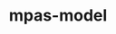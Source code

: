 ---
title: "mpas-model"
layout: cache
categories: [package, develop]
meta: {"versions": ["7.3"], "compilers": ["gcc@=12.3.0", "gcc@=7.3.1", "intel@=2021.10.0"], "oss": ["amzn2"], "platforms": ["linux"], "targets": ["aarch64", "neoverse_n1", "neoverse_v1", "x86_64_v3", "x86_64_v4"], "stacks": ["aws-isc", "aws-isc-aarch64", "aws-pcluster-neoverse_v1", "aws-pcluster-x86_64_v4", "root"], "num_specs": 84, "num_specs_by_stack": {"root": 84, "aws-isc-aarch64": 21, "aws-pcluster-neoverse_v1": 20, "aws-isc": 10, "aws-pcluster-x86_64_v4": 6}}
spec_details: [{"hash": "3hthwl7vcomdpva2fmcycpanggyfmy4f", "compiler": "gcc@=7.3.1", "versions": ["7.3"], "os": "amzn2", "platform": "linux", "target": "aarch64", "variants": ["build_system=makefile", "make_target=none", "precision=double"], "stacks": ["root"], "size": "-", "tarball": "https://binaries.spack.io/develop/build_cache/linux-amzn2-aarch64/gcc-7.3.1/mpas-model-7.3/linux-amzn2-aarch64-gcc-7.3.1-mpas-model-7.3-3hthwl7vcomdpva2fmcycpanggyfmy4f.spack"}, {"hash": "6jtpgpugtbt3mnjwsntw33jbimojedkf", "compiler": "gcc@=7.3.1", "versions": ["7.3"], "os": "amzn2", "platform": "linux", "target": "aarch64", "variants": ["build_system=makefile", "make_target=none", "precision=double"], "stacks": ["root"], "size": "-", "tarball": "https://binaries.spack.io/develop/build_cache/linux-amzn2-aarch64/gcc-7.3.1/mpas-model-7.3/linux-amzn2-aarch64-gcc-7.3.1-mpas-model-7.3-6jtpgpugtbt3mnjwsntw33jbimojedkf.spack"}, {"hash": "3nh4p4g2udbdvv5artyznygdh63eapu6", "compiler": "gcc@=7.3.1", "versions": ["7.3"], "os": "amzn2", "platform": "linux", "target": "aarch64", "variants": ["build_system=makefile", "make_target=none", "precision=double"], "stacks": ["root"], "size": "-", "tarball": "https://binaries.spack.io/develop/build_cache/linux-amzn2-aarch64/gcc-7.3.1/mpas-model-7.3/linux-amzn2-aarch64-gcc-7.3.1-mpas-model-7.3-3nh4p4g2udbdvv5artyznygdh63eapu6.spack"}, {"hash": "3354qtyifxdemof5hh4bghqbaom7bbzf", "compiler": "gcc@=7.3.1", "versions": ["7.3"], "os": "amzn2", "platform": "linux", "target": "aarch64", "variants": ["build_system=makefile", "make_target=none", "precision=double"], "stacks": ["aws-isc-aarch64", "root"], "size": "-", "tarball": "https://binaries.spack.io/develop/build_cache/linux-amzn2-aarch64/gcc-7.3.1/mpas-model-7.3/linux-amzn2-aarch64-gcc-7.3.1-mpas-model-7.3-3354qtyifxdemof5hh4bghqbaom7bbzf.spack"}, {"hash": "oggggyqkhbg2bwnsmibsd7fejlmbswmp", "compiler": "gcc@=7.3.1", "versions": ["7.3"], "os": "amzn2", "platform": "linux", "target": "aarch64", "variants": ["build_system=makefile", "make_target=none", "precision=double"], "stacks": ["aws-isc-aarch64", "root"], "size": "-", "tarball": "https://binaries.spack.io/develop/build_cache/linux-amzn2-aarch64/gcc-7.3.1/mpas-model-7.3/linux-amzn2-aarch64-gcc-7.3.1-mpas-model-7.3-oggggyqkhbg2bwnsmibsd7fejlmbswmp.spack"}, {"hash": "bnfbanvrifm5yfwa4ftvoiwyyvjxvvfb", "compiler": "gcc@=7.3.1", "versions": ["7.3"], "os": "amzn2", "platform": "linux", "target": "aarch64", "variants": ["build_system=makefile", "make_target=none", "precision=double"], "stacks": ["aws-isc-aarch64", "root"], "size": "-", "tarball": "https://binaries.spack.io/develop/build_cache/linux-amzn2-aarch64/gcc-7.3.1/mpas-model-7.3/linux-amzn2-aarch64-gcc-7.3.1-mpas-model-7.3-bnfbanvrifm5yfwa4ftvoiwyyvjxvvfb.spack"}, {"hash": "ew5tj43xyypf6g3yzhozlsjbinud726m", "compiler": "gcc@=7.3.1", "versions": ["7.3"], "os": "amzn2", "platform": "linux", "target": "aarch64", "variants": ["build_system=makefile", "make_target=none", "precision=double"], "stacks": ["aws-isc-aarch64", "root"], "size": "-", "tarball": "https://binaries.spack.io/develop/build_cache/linux-amzn2-aarch64/gcc-7.3.1/mpas-model-7.3/linux-amzn2-aarch64-gcc-7.3.1-mpas-model-7.3-ew5tj43xyypf6g3yzhozlsjbinud726m.spack"}, {"hash": "gtrrkbk73wd2geiawfklq4boqlh3lnns", "compiler": "gcc@=7.3.1", "versions": ["7.3"], "os": "amzn2", "platform": "linux", "target": "aarch64", "variants": ["build_system=makefile", "make_target=none", "precision=double"], "stacks": ["aws-isc-aarch64", "root"], "size": "-", "tarball": "https://binaries.spack.io/develop/build_cache/linux-amzn2-aarch64/gcc-7.3.1/mpas-model-7.3/linux-amzn2-aarch64-gcc-7.3.1-mpas-model-7.3-gtrrkbk73wd2geiawfklq4boqlh3lnns.spack"}, {"hash": "ckgmdvx53yvyj6djvyfrnwbpkoavtjlk", "compiler": "gcc@=7.3.1", "versions": ["7.3"], "os": "amzn2", "platform": "linux", "target": "aarch64", "variants": ["build_system=makefile", "make_target=none", "precision=double"], "stacks": ["aws-isc-aarch64", "root"], "size": "-", "tarball": "https://binaries.spack.io/develop/build_cache/linux-amzn2-aarch64/gcc-7.3.1/mpas-model-7.3/linux-amzn2-aarch64-gcc-7.3.1-mpas-model-7.3-ckgmdvx53yvyj6djvyfrnwbpkoavtjlk.spack"}, {"hash": "j5uwxo2utv4mt4lvagqt2hpnuqggrjlg", "compiler": "gcc@=7.3.1", "versions": ["7.3"], "os": "amzn2", "platform": "linux", "target": "aarch64", "variants": ["build_system=makefile", "make_target=none", "precision=double"], "stacks": ["aws-isc-aarch64", "root"], "size": "-", "tarball": "https://binaries.spack.io/develop/build_cache/linux-amzn2-aarch64/gcc-7.3.1/mpas-model-7.3/linux-amzn2-aarch64-gcc-7.3.1-mpas-model-7.3-j5uwxo2utv4mt4lvagqt2hpnuqggrjlg.spack"}, {"hash": "gjjmm4sixdi5f2orqosehpqy2ynlp5od", "compiler": "gcc@=7.3.1", "versions": ["7.3"], "os": "amzn2", "platform": "linux", "target": "aarch64", "variants": ["build_system=makefile", "make_target=none", "precision=double"], "stacks": ["root"], "size": "-", "tarball": "https://binaries.spack.io/develop/build_cache/linux-amzn2-aarch64/gcc-7.3.1/mpas-model-7.3/linux-amzn2-aarch64-gcc-7.3.1-mpas-model-7.3-gjjmm4sixdi5f2orqosehpqy2ynlp5od.spack"}, {"hash": "pxj3uyakcufu7oxwdzjj3sdp4ugutvmn", "compiler": "gcc@=7.3.1", "versions": ["7.3"], "os": "amzn2", "platform": "linux", "target": "aarch64", "variants": ["build_system=makefile", "make_target=none", "precision=double"], "stacks": ["aws-isc-aarch64", "root"], "size": "-", "tarball": "https://binaries.spack.io/develop/build_cache/linux-amzn2-aarch64/gcc-7.3.1/mpas-model-7.3/linux-amzn2-aarch64-gcc-7.3.1-mpas-model-7.3-pxj3uyakcufu7oxwdzjj3sdp4ugutvmn.spack"}, {"hash": "qs4cjglmzxp2ghhjtqqesnouxpljtsrx", "compiler": "gcc@=7.3.1", "versions": ["7.3"], "os": "amzn2", "platform": "linux", "target": "aarch64", "variants": ["build_system=makefile", "make_target=none", "precision=double"], "stacks": ["aws-isc-aarch64", "root"], "size": "-", "tarball": "https://binaries.spack.io/develop/build_cache/linux-amzn2-aarch64/gcc-7.3.1/mpas-model-7.3/linux-amzn2-aarch64-gcc-7.3.1-mpas-model-7.3-qs4cjglmzxp2ghhjtqqesnouxpljtsrx.spack"}, {"hash": "yamizeanrnsrt4gdlgyzcpeb2laigqxs", "compiler": "gcc@=7.3.1", "versions": ["7.3"], "os": "amzn2", "platform": "linux", "target": "aarch64", "variants": ["build_system=makefile", "make_target=none", "precision=double"], "stacks": ["aws-isc-aarch64", "root"], "size": "-", "tarball": "https://binaries.spack.io/develop/build_cache/linux-amzn2-aarch64/gcc-7.3.1/mpas-model-7.3/linux-amzn2-aarch64-gcc-7.3.1-mpas-model-7.3-yamizeanrnsrt4gdlgyzcpeb2laigqxs.spack"}, {"hash": "xad3sk2djbsgglk2xtmvlyqyakhbiobu", "compiler": "gcc@=12.3.0", "versions": ["7.3"], "os": "amzn2", "platform": "linux", "target": "neoverse_n1", "variants": ["build_system=makefile", "make_target=none", "precision=single"], "stacks": ["root"], "size": "-", "tarball": "https://binaries.spack.io/develop/build_cache/linux-amzn2-neoverse_n1/gcc-12.3.0/mpas-model-7.3/linux-amzn2-neoverse_n1-gcc-12.3.0-mpas-model-7.3-xad3sk2djbsgglk2xtmvlyqyakhbiobu.spack"}, {"hash": "3bpmpskdzaxzi4kfr2tjhvqohqoyrtpr", "compiler": "gcc@=12.3.0", "versions": ["7.3"], "os": "amzn2", "platform": "linux", "target": "neoverse_n1", "variants": ["build_system=makefile", "make_target=none", "precision=single"], "stacks": ["root", "aws-pcluster-neoverse_v1"], "size": "-", "tarball": "https://binaries.spack.io/develop/build_cache/linux-amzn2-neoverse_n1/gcc-12.3.0/mpas-model-7.3/linux-amzn2-neoverse_n1-gcc-12.3.0-mpas-model-7.3-3bpmpskdzaxzi4kfr2tjhvqohqoyrtpr.spack"}, {"hash": "62zi5u5zybdxthbkgkvqx3hfnru2vx5s", "compiler": "gcc@=12.3.0", "versions": ["7.3"], "os": "amzn2", "platform": "linux", "target": "neoverse_n1", "variants": ["build_system=makefile", "make_target=none", "precision=single"], "stacks": ["root", "aws-pcluster-neoverse_v1"], "size": "-", "tarball": "https://binaries.spack.io/develop/build_cache/linux-amzn2-neoverse_n1/gcc-12.3.0/mpas-model-7.3/linux-amzn2-neoverse_n1-gcc-12.3.0-mpas-model-7.3-62zi5u5zybdxthbkgkvqx3hfnru2vx5s.spack"}, {"hash": "4oesr4joc4gq2y4op5bq5nxgdaqpa4nu", "compiler": "gcc@=12.3.0", "versions": ["7.3"], "os": "amzn2", "platform": "linux", "target": "neoverse_n1", "variants": ["build_system=makefile", "make_target=none", "precision=single"], "stacks": ["root"], "size": "-", "tarball": "https://binaries.spack.io/develop/build_cache/linux-amzn2-neoverse_n1/gcc-12.3.0/mpas-model-7.3/linux-amzn2-neoverse_n1-gcc-12.3.0-mpas-model-7.3-4oesr4joc4gq2y4op5bq5nxgdaqpa4nu.spack"}, {"hash": "b6eviuzcpowkaq4uiezajw52r3rhdxvx", "compiler": "gcc@=12.3.0", "versions": ["7.3"], "os": "amzn2", "platform": "linux", "target": "neoverse_n1", "variants": ["build_system=makefile", "make_target=none", "precision=single"], "stacks": ["root", "aws-pcluster-neoverse_v1"], "size": "-", "tarball": "https://binaries.spack.io/develop/build_cache/linux-amzn2-neoverse_n1/gcc-12.3.0/mpas-model-7.3/linux-amzn2-neoverse_n1-gcc-12.3.0-mpas-model-7.3-b6eviuzcpowkaq4uiezajw52r3rhdxvx.spack"}, {"hash": "m4rocyzw6wayettgj3axmvrchoaqp2wn", "compiler": "gcc@=12.3.0", "versions": ["7.3"], "os": "amzn2", "platform": "linux", "target": "neoverse_n1", "variants": ["build_system=makefile", "make_target=none", "precision=single"], "stacks": ["root", "aws-pcluster-neoverse_v1"], "size": "-", "tarball": "https://binaries.spack.io/develop/build_cache/linux-amzn2-neoverse_n1/gcc-12.3.0/mpas-model-7.3/linux-amzn2-neoverse_n1-gcc-12.3.0-mpas-model-7.3-m4rocyzw6wayettgj3axmvrchoaqp2wn.spack"}, {"hash": "53uryc7w7ut2fypbz55m4mdlr2emy3nl", "compiler": "gcc@=12.3.0", "versions": ["7.3"], "os": "amzn2", "platform": "linux", "target": "neoverse_n1", "variants": ["build_system=makefile", "make_target=none", "precision=single"], "stacks": ["root", "aws-pcluster-neoverse_v1"], "size": "-", "tarball": "https://binaries.spack.io/develop/build_cache/linux-amzn2-neoverse_n1/gcc-12.3.0/mpas-model-7.3/linux-amzn2-neoverse_n1-gcc-12.3.0-mpas-model-7.3-53uryc7w7ut2fypbz55m4mdlr2emy3nl.spack"}, {"hash": "cq4j4nhit6hvjdny3wfq2lfwhyazmmmt", "compiler": "gcc@=12.3.0", "versions": ["7.3"], "os": "amzn2", "platform": "linux", "target": "neoverse_n1", "variants": ["build_system=makefile", "make_target=none", "precision=single"], "stacks": ["root", "aws-pcluster-neoverse_v1"], "size": "-", "tarball": "https://binaries.spack.io/develop/build_cache/linux-amzn2-neoverse_n1/gcc-12.3.0/mpas-model-7.3/linux-amzn2-neoverse_n1-gcc-12.3.0-mpas-model-7.3-cq4j4nhit6hvjdny3wfq2lfwhyazmmmt.spack"}, {"hash": "a6ij6maxj5e7amcavv2bixvw2ed2emzp", "compiler": "gcc@=12.3.0", "versions": ["7.3"], "os": "amzn2", "platform": "linux", "target": "neoverse_n1", "variants": ["build_system=makefile", "make_target=none", "precision=single"], "stacks": ["root", "aws-pcluster-neoverse_v1"], "size": "-", "tarball": "https://binaries.spack.io/develop/build_cache/linux-amzn2-neoverse_n1/gcc-12.3.0/mpas-model-7.3/linux-amzn2-neoverse_n1-gcc-12.3.0-mpas-model-7.3-a6ij6maxj5e7amcavv2bixvw2ed2emzp.spack"}, {"hash": "l7c7inhqaujp7ahxr7d4ryz7efw7gw3d", "compiler": "gcc@=12.3.0", "versions": ["7.3"], "os": "amzn2", "platform": "linux", "target": "neoverse_n1", "variants": ["build_system=makefile", "make_target=none", "precision=single"], "stacks": ["root", "aws-pcluster-neoverse_v1"], "size": "-", "tarball": "https://binaries.spack.io/develop/build_cache/linux-amzn2-neoverse_n1/gcc-12.3.0/mpas-model-7.3/linux-amzn2-neoverse_n1-gcc-12.3.0-mpas-model-7.3-l7c7inhqaujp7ahxr7d4ryz7efw7gw3d.spack"}, {"hash": "paebuu4x4gxnc2bvmz22zfbaqimlg46w", "compiler": "gcc@=12.3.0", "versions": ["7.3"], "os": "amzn2", "platform": "linux", "target": "neoverse_n1", "variants": ["build_system=makefile", "make_target=none", "precision=single"], "stacks": ["root", "aws-pcluster-neoverse_v1"], "size": "-", "tarball": "https://binaries.spack.io/develop/build_cache/linux-amzn2-neoverse_n1/gcc-12.3.0/mpas-model-7.3/linux-amzn2-neoverse_n1-gcc-12.3.0-mpas-model-7.3-paebuu4x4gxnc2bvmz22zfbaqimlg46w.spack"}, {"hash": "oawfyodlnkldekeqqjm6ftgelon5zdsf", "compiler": "gcc@=12.3.0", "versions": ["7.3"], "os": "amzn2", "platform": "linux", "target": "neoverse_n1", "variants": ["build_system=makefile", "make_target=none", "precision=single"], "stacks": ["root", "aws-pcluster-neoverse_v1"], "size": "-", "tarball": "https://binaries.spack.io/develop/build_cache/linux-amzn2-neoverse_n1/gcc-12.3.0/mpas-model-7.3/linux-amzn2-neoverse_n1-gcc-12.3.0-mpas-model-7.3-oawfyodlnkldekeqqjm6ftgelon5zdsf.spack"}, {"hash": "svsx6c5ijfi7w56cfhppjdo55pzn7oig", "compiler": "gcc@=7.3.1", "versions": ["7.3"], "os": "amzn2", "platform": "linux", "target": "neoverse_n1", "variants": ["build_system=makefile", "make_target=none", "precision=double"], "stacks": ["aws-isc-aarch64", "root"], "size": "-", "tarball": "https://binaries.spack.io/develop/build_cache/linux-amzn2-neoverse_n1/gcc-7.3.1/mpas-model-7.3/linux-amzn2-neoverse_n1-gcc-7.3.1-mpas-model-7.3-svsx6c5ijfi7w56cfhppjdo55pzn7oig.spack"}, {"hash": "evcbl5ksbpkjo6ycted4kdszd7w2deli", "compiler": "gcc@=7.3.1", "versions": ["7.3"], "os": "amzn2", "platform": "linux", "target": "neoverse_n1", "variants": ["build_system=makefile", "make_target=none", "precision=double"], "stacks": ["aws-isc-aarch64", "root"], "size": "-", "tarball": "https://binaries.spack.io/develop/build_cache/linux-amzn2-neoverse_n1/gcc-7.3.1/mpas-model-7.3/linux-amzn2-neoverse_n1-gcc-7.3.1-mpas-model-7.3-evcbl5ksbpkjo6ycted4kdszd7w2deli.spack"}, {"hash": "5gfx6d4jqenf5cqzvee6qgycchmr2gxb", "compiler": "gcc@=7.3.1", "versions": ["7.3"], "os": "amzn2", "platform": "linux", "target": "neoverse_n1", "variants": ["build_system=makefile", "make_target=none", "precision=double"], "stacks": ["aws-isc-aarch64", "root"], "size": "-", "tarball": "https://binaries.spack.io/develop/build_cache/linux-amzn2-neoverse_n1/gcc-7.3.1/mpas-model-7.3/linux-amzn2-neoverse_n1-gcc-7.3.1-mpas-model-7.3-5gfx6d4jqenf5cqzvee6qgycchmr2gxb.spack"}, {"hash": "gui7bqhkzohqpsjwscpxy46vk2vokvsv", "compiler": "gcc@=7.3.1", "versions": ["7.3"], "os": "amzn2", "platform": "linux", "target": "neoverse_n1", "variants": ["build_system=makefile", "make_target=none", "precision=double"], "stacks": ["aws-isc-aarch64", "root"], "size": "-", "tarball": "https://binaries.spack.io/develop/build_cache/linux-amzn2-neoverse_n1/gcc-7.3.1/mpas-model-7.3/linux-amzn2-neoverse_n1-gcc-7.3.1-mpas-model-7.3-gui7bqhkzohqpsjwscpxy46vk2vokvsv.spack"}, {"hash": "ae65lt4vwe4tfm7ycdf5vraub6pb3ss6", "compiler": "gcc@=7.3.1", "versions": ["7.3"], "os": "amzn2", "platform": "linux", "target": "neoverse_n1", "variants": ["build_system=makefile", "make_target=none", "precision=double"], "stacks": ["aws-isc-aarch64", "root"], "size": "-", "tarball": "https://binaries.spack.io/develop/build_cache/linux-amzn2-neoverse_n1/gcc-7.3.1/mpas-model-7.3/linux-amzn2-neoverse_n1-gcc-7.3.1-mpas-model-7.3-ae65lt4vwe4tfm7ycdf5vraub6pb3ss6.spack"}, {"hash": "i3w4it3in56cnozklfrkqihlbjhqk6xo", "compiler": "gcc@=7.3.1", "versions": ["7.3"], "os": "amzn2", "platform": "linux", "target": "neoverse_n1", "variants": ["build_system=makefile", "make_target=none", "precision=double"], "stacks": ["root"], "size": "-", "tarball": "https://binaries.spack.io/develop/build_cache/linux-amzn2-neoverse_n1/gcc-7.3.1/mpas-model-7.3/linux-amzn2-neoverse_n1-gcc-7.3.1-mpas-model-7.3-i3w4it3in56cnozklfrkqihlbjhqk6xo.spack"}, {"hash": "gv2psq4xdtmt5ua3vt4abthbtux6bnlk", "compiler": "gcc@=7.3.1", "versions": ["7.3"], "os": "amzn2", "platform": "linux", "target": "neoverse_n1", "variants": ["build_system=makefile", "make_target=none", "precision=double"], "stacks": ["aws-isc-aarch64", "root"], "size": "-", "tarball": "https://binaries.spack.io/develop/build_cache/linux-amzn2-neoverse_n1/gcc-7.3.1/mpas-model-7.3/linux-amzn2-neoverse_n1-gcc-7.3.1-mpas-model-7.3-gv2psq4xdtmt5ua3vt4abthbtux6bnlk.spack"}, {"hash": "bz5n2i6a6obceat3zza6cpkwv4bkpsdg", "compiler": "gcc@=7.3.1", "versions": ["7.3"], "os": "amzn2", "platform": "linux", "target": "neoverse_n1", "variants": ["build_system=makefile", "make_target=none", "precision=double"], "stacks": ["root"], "size": "-", "tarball": "https://binaries.spack.io/develop/build_cache/linux-amzn2-neoverse_n1/gcc-7.3.1/mpas-model-7.3/linux-amzn2-neoverse_n1-gcc-7.3.1-mpas-model-7.3-bz5n2i6a6obceat3zza6cpkwv4bkpsdg.spack"}, {"hash": "debnzuouqnbmo7gnvcgytdx4sz7dz2m5", "compiler": "gcc@=7.3.1", "versions": ["7.3"], "os": "amzn2", "platform": "linux", "target": "neoverse_n1", "variants": ["build_system=makefile", "make_target=none", "precision=double"], "stacks": ["root"], "size": "-", "tarball": "https://binaries.spack.io/develop/build_cache/linux-amzn2-neoverse_n1/gcc-7.3.1/mpas-model-7.3/linux-amzn2-neoverse_n1-gcc-7.3.1-mpas-model-7.3-debnzuouqnbmo7gnvcgytdx4sz7dz2m5.spack"}, {"hash": "6ueyjdmcg6aidvrovx5amdsyhe2dtm5v", "compiler": "gcc@=7.3.1", "versions": ["7.3"], "os": "amzn2", "platform": "linux", "target": "neoverse_n1", "variants": ["build_system=makefile", "make_target=none", "precision=double"], "stacks": ["aws-isc-aarch64", "root"], "size": "-", "tarball": "https://binaries.spack.io/develop/build_cache/linux-amzn2-neoverse_n1/gcc-7.3.1/mpas-model-7.3/linux-amzn2-neoverse_n1-gcc-7.3.1-mpas-model-7.3-6ueyjdmcg6aidvrovx5amdsyhe2dtm5v.spack"}, {"hash": "cfravdz5dipgjrqqbvpd63sdxzh6mfgj", "compiler": "gcc@=7.3.1", "versions": ["7.3"], "os": "amzn2", "platform": "linux", "target": "neoverse_n1", "variants": ["build_system=makefile", "make_target=none", "precision=double"], "stacks": ["aws-isc-aarch64", "root"], "size": "-", "tarball": "https://binaries.spack.io/develop/build_cache/linux-amzn2-neoverse_n1/gcc-7.3.1/mpas-model-7.3/linux-amzn2-neoverse_n1-gcc-7.3.1-mpas-model-7.3-cfravdz5dipgjrqqbvpd63sdxzh6mfgj.spack"}, {"hash": "z64u6sro5v5sjfcga5m2xpxyrswey36x", "compiler": "gcc@=7.3.1", "versions": ["7.3"], "os": "amzn2", "platform": "linux", "target": "neoverse_n1", "variants": ["build_system=makefile", "make_target=none", "precision=double"], "stacks": ["root"], "size": "-", "tarball": "https://binaries.spack.io/develop/build_cache/linux-amzn2-neoverse_n1/gcc-7.3.1/mpas-model-7.3/linux-amzn2-neoverse_n1-gcc-7.3.1-mpas-model-7.3-z64u6sro5v5sjfcga5m2xpxyrswey36x.spack"}, {"hash": "5o7w4mv7lqx5gctgcek2dnqc2wkghnqp", "compiler": "gcc@=7.3.1", "versions": ["7.3"], "os": "amzn2", "platform": "linux", "target": "neoverse_n1", "variants": ["build_system=makefile", "make_target=none", "precision=double"], "stacks": ["aws-isc-aarch64", "root"], "size": "-", "tarball": "https://binaries.spack.io/develop/build_cache/linux-amzn2-neoverse_n1/gcc-7.3.1/mpas-model-7.3/linux-amzn2-neoverse_n1-gcc-7.3.1-mpas-model-7.3-5o7w4mv7lqx5gctgcek2dnqc2wkghnqp.spack"}, {"hash": "qmefsyfyt3zhbl7tv452wnsblxmc3xeb", "compiler": "gcc@=7.3.1", "versions": ["7.3"], "os": "amzn2", "platform": "linux", "target": "neoverse_n1", "variants": ["build_system=makefile", "make_target=none", "precision=double"], "stacks": ["aws-isc-aarch64", "root"], "size": "-", "tarball": "https://binaries.spack.io/develop/build_cache/linux-amzn2-neoverse_n1/gcc-7.3.1/mpas-model-7.3/linux-amzn2-neoverse_n1-gcc-7.3.1-mpas-model-7.3-qmefsyfyt3zhbl7tv452wnsblxmc3xeb.spack"}, {"hash": "ydawh5gjwysvyp2fddaxmhgimpb43tn3", "compiler": "gcc@=7.3.1", "versions": ["7.3"], "os": "amzn2", "platform": "linux", "target": "neoverse_n1", "variants": ["build_system=makefile", "make_target=none", "precision=double"], "stacks": ["aws-isc-aarch64", "root"], "size": "-", "tarball": "https://binaries.spack.io/develop/build_cache/linux-amzn2-neoverse_n1/gcc-7.3.1/mpas-model-7.3/linux-amzn2-neoverse_n1-gcc-7.3.1-mpas-model-7.3-ydawh5gjwysvyp2fddaxmhgimpb43tn3.spack"}, {"hash": "55hzedyai3wgrzud3dalachzkvlsvj6d", "compiler": "gcc@=12.3.0", "versions": ["7.3"], "os": "amzn2", "platform": "linux", "target": "neoverse_v1", "variants": ["build_system=makefile", "make_target=none", "precision=single"], "stacks": ["root", "aws-pcluster-neoverse_v1"], "size": "-", "tarball": "https://binaries.spack.io/develop/build_cache/linux-amzn2-neoverse_v1/gcc-12.3.0/mpas-model-7.3/linux-amzn2-neoverse_v1-gcc-12.3.0-mpas-model-7.3-55hzedyai3wgrzud3dalachzkvlsvj6d.spack"}, {"hash": "abdqgsndx2rvrd6mwp2uxmhjdijtr5vp", "compiler": "gcc@=12.3.0", "versions": ["7.3"], "os": "amzn2", "platform": "linux", "target": "neoverse_v1", "variants": ["build_system=makefile", "make_target=none", "precision=single"], "stacks": ["root", "aws-pcluster-neoverse_v1"], "size": "-", "tarball": "https://binaries.spack.io/develop/build_cache/linux-amzn2-neoverse_v1/gcc-12.3.0/mpas-model-7.3/linux-amzn2-neoverse_v1-gcc-12.3.0-mpas-model-7.3-abdqgsndx2rvrd6mwp2uxmhjdijtr5vp.spack"}, {"hash": "3imhazktj2tqnpq4szf3vu5rzivqnvgm", "compiler": "gcc@=12.3.0", "versions": ["7.3"], "os": "amzn2", "platform": "linux", "target": "neoverse_v1", "variants": ["build_system=makefile", "make_target=none", "precision=single"], "stacks": ["root"], "size": "-", "tarball": "https://binaries.spack.io/develop/build_cache/linux-amzn2-neoverse_v1/gcc-12.3.0/mpas-model-7.3/linux-amzn2-neoverse_v1-gcc-12.3.0-mpas-model-7.3-3imhazktj2tqnpq4szf3vu5rzivqnvgm.spack"}, {"hash": "dd43vwcskhdhocd5knjffdgik4tvx46n", "compiler": "gcc@=12.3.0", "versions": ["7.3"], "os": "amzn2", "platform": "linux", "target": "neoverse_v1", "variants": ["build_system=makefile", "make_target=none", "precision=single"], "stacks": ["root", "aws-pcluster-neoverse_v1"], "size": "-", "tarball": "https://binaries.spack.io/develop/build_cache/linux-amzn2-neoverse_v1/gcc-12.3.0/mpas-model-7.3/linux-amzn2-neoverse_v1-gcc-12.3.0-mpas-model-7.3-dd43vwcskhdhocd5knjffdgik4tvx46n.spack"}, {"hash": "kodnzz2pisvcbuoijvgbdz3gtuf3aelf", "compiler": "gcc@=12.3.0", "versions": ["7.3"], "os": "amzn2", "platform": "linux", "target": "neoverse_v1", "variants": ["build_system=makefile", "make_target=none", "precision=single"], "stacks": ["root", "aws-pcluster-neoverse_v1"], "size": "-", "tarball": "https://binaries.spack.io/develop/build_cache/linux-amzn2-neoverse_v1/gcc-12.3.0/mpas-model-7.3/linux-amzn2-neoverse_v1-gcc-12.3.0-mpas-model-7.3-kodnzz2pisvcbuoijvgbdz3gtuf3aelf.spack"}, {"hash": "4e35y72znlzqkbakh66zjplybq7efbm7", "compiler": "gcc@=12.3.0", "versions": ["7.3"], "os": "amzn2", "platform": "linux", "target": "neoverse_v1", "variants": ["build_system=makefile", "make_target=none", "precision=single"], "stacks": ["root", "aws-pcluster-neoverse_v1"], "size": "-", "tarball": "https://binaries.spack.io/develop/build_cache/linux-amzn2-neoverse_v1/gcc-12.3.0/mpas-model-7.3/linux-amzn2-neoverse_v1-gcc-12.3.0-mpas-model-7.3-4e35y72znlzqkbakh66zjplybq7efbm7.spack"}, {"hash": "qz7b42fltdqlnmpxhuamxepku5bwp7bg", "compiler": "gcc@=12.3.0", "versions": ["7.3"], "os": "amzn2", "platform": "linux", "target": "neoverse_v1", "variants": ["build_system=makefile", "make_target=none", "precision=single"], "stacks": ["root", "aws-pcluster-neoverse_v1"], "size": "-", "tarball": "https://binaries.spack.io/develop/build_cache/linux-amzn2-neoverse_v1/gcc-12.3.0/mpas-model-7.3/linux-amzn2-neoverse_v1-gcc-12.3.0-mpas-model-7.3-qz7b42fltdqlnmpxhuamxepku5bwp7bg.spack"}, {"hash": "sdgxst5w43oa6ltwuq3rml54to6kvtzm", "compiler": "gcc@=12.3.0", "versions": ["7.3"], "os": "amzn2", "platform": "linux", "target": "neoverse_v1", "variants": ["build_system=makefile", "make_target=none", "precision=single"], "stacks": ["root", "aws-pcluster-neoverse_v1"], "size": "-", "tarball": "https://binaries.spack.io/develop/build_cache/linux-amzn2-neoverse_v1/gcc-12.3.0/mpas-model-7.3/linux-amzn2-neoverse_v1-gcc-12.3.0-mpas-model-7.3-sdgxst5w43oa6ltwuq3rml54to6kvtzm.spack"}, {"hash": "qxm66yf3i7ibiputypfuyuntqgfborrz", "compiler": "gcc@=12.3.0", "versions": ["7.3"], "os": "amzn2", "platform": "linux", "target": "neoverse_v1", "variants": ["build_system=makefile", "make_target=none", "precision=single"], "stacks": ["root"], "size": "-", "tarball": "https://binaries.spack.io/develop/build_cache/linux-amzn2-neoverse_v1/gcc-12.3.0/mpas-model-7.3/linux-amzn2-neoverse_v1-gcc-12.3.0-mpas-model-7.3-qxm66yf3i7ibiputypfuyuntqgfborrz.spack"}, {"hash": "zdxz4x62ptzgtmjjts43mytpa2ebvqos", "compiler": "gcc@=12.3.0", "versions": ["7.3"], "os": "amzn2", "platform": "linux", "target": "neoverse_v1", "variants": ["build_system=makefile", "make_target=none", "precision=single"], "stacks": ["root", "aws-pcluster-neoverse_v1"], "size": "-", "tarball": "https://binaries.spack.io/develop/build_cache/linux-amzn2-neoverse_v1/gcc-12.3.0/mpas-model-7.3/linux-amzn2-neoverse_v1-gcc-12.3.0-mpas-model-7.3-zdxz4x62ptzgtmjjts43mytpa2ebvqos.spack"}, {"hash": "xj3pnrlvvojni6vjfawi2dq4xlzesest", "compiler": "gcc@=12.3.0", "versions": ["7.3"], "os": "amzn2", "platform": "linux", "target": "neoverse_v1", "variants": ["build_system=makefile", "make_target=none", "precision=single"], "stacks": ["root", "aws-pcluster-neoverse_v1"], "size": "-", "tarball": "https://binaries.spack.io/develop/build_cache/linux-amzn2-neoverse_v1/gcc-12.3.0/mpas-model-7.3/linux-amzn2-neoverse_v1-gcc-12.3.0-mpas-model-7.3-xj3pnrlvvojni6vjfawi2dq4xlzesest.spack"}, {"hash": "hl4kiegds7tqnq5qz46hvuo4irsednk2", "compiler": "gcc@=12.3.0", "versions": ["7.3"], "os": "amzn2", "platform": "linux", "target": "neoverse_v1", "variants": ["build_system=makefile", "make_target=none", "precision=single"], "stacks": ["root", "aws-pcluster-neoverse_v1"], "size": "-", "tarball": "https://binaries.spack.io/develop/build_cache/linux-amzn2-neoverse_v1/gcc-12.3.0/mpas-model-7.3/linux-amzn2-neoverse_v1-gcc-12.3.0-mpas-model-7.3-hl4kiegds7tqnq5qz46hvuo4irsednk2.spack"}, {"hash": "tzihgqru2xxk6w4z7gl2ugwd2ahef7ya", "compiler": "gcc@=12.3.0", "versions": ["7.3"], "os": "amzn2", "platform": "linux", "target": "neoverse_v1", "variants": ["build_system=makefile", "make_target=none", "precision=single"], "stacks": ["root"], "size": "-", "tarball": "https://binaries.spack.io/develop/build_cache/linux-amzn2-neoverse_v1/gcc-12.3.0/mpas-model-7.3/linux-amzn2-neoverse_v1-gcc-12.3.0-mpas-model-7.3-tzihgqru2xxk6w4z7gl2ugwd2ahef7ya.spack"}, {"hash": "z57vqrul37d2h747j7exbhe6ryh3ej5i", "compiler": "gcc@=7.3.1", "versions": ["7.3"], "os": "amzn2", "platform": "linux", "target": "x86_64_v3", "variants": ["build_system=makefile", "make_target=none", "precision=double"], "stacks": ["aws-isc", "root"], "size": "-", "tarball": "https://binaries.spack.io/develop/build_cache/linux-amzn2-x86_64_v3/gcc-7.3.1/mpas-model-7.3/linux-amzn2-x86_64_v3-gcc-7.3.1-mpas-model-7.3-z57vqrul37d2h747j7exbhe6ryh3ej5i.spack"}, {"hash": "4sth27kyk4oiydl6sk2ucqcz74uylqed", "compiler": "gcc@=7.3.1", "versions": ["7.3"], "os": "amzn2", "platform": "linux", "target": "x86_64_v3", "variants": ["build_system=makefile", "make_target=none", "precision=double"], "stacks": ["aws-isc", "root"], "size": "-", "tarball": "https://binaries.spack.io/develop/build_cache/linux-amzn2-x86_64_v3/gcc-7.3.1/mpas-model-7.3/linux-amzn2-x86_64_v3-gcc-7.3.1-mpas-model-7.3-4sth27kyk4oiydl6sk2ucqcz74uylqed.spack"}, {"hash": "6upbg527edvg77dftekathbbiu7g4ths", "compiler": "gcc@=7.3.1", "versions": ["7.3"], "os": "amzn2", "platform": "linux", "target": "x86_64_v3", "variants": ["build_system=makefile", "make_target=none", "precision=double"], "stacks": ["root"], "size": "-", "tarball": "https://binaries.spack.io/develop/build_cache/linux-amzn2-x86_64_v3/gcc-7.3.1/mpas-model-7.3/linux-amzn2-x86_64_v3-gcc-7.3.1-mpas-model-7.3-6upbg527edvg77dftekathbbiu7g4ths.spack"}, {"hash": "64ybkqy2tu2ul7eq57zb537ovb7nxhme", "compiler": "gcc@=7.3.1", "versions": ["7.3"], "os": "amzn2", "platform": "linux", "target": "x86_64_v3", "variants": ["build_system=makefile", "make_target=none", "precision=double"], "stacks": ["aws-isc", "root"], "size": "-", "tarball": "https://binaries.spack.io/develop/build_cache/linux-amzn2-x86_64_v3/gcc-7.3.1/mpas-model-7.3/linux-amzn2-x86_64_v3-gcc-7.3.1-mpas-model-7.3-64ybkqy2tu2ul7eq57zb537ovb7nxhme.spack"}, {"hash": "uwvxs7lfhcoo47f47jzlgexi3t5fef6j", "compiler": "gcc@=7.3.1", "versions": ["7.3"], "os": "amzn2", "platform": "linux", "target": "x86_64_v3", "variants": ["build_system=makefile", "make_target=none", "precision=double"], "stacks": ["root"], "size": "-", "tarball": "https://binaries.spack.io/develop/build_cache/linux-amzn2-x86_64_v3/gcc-7.3.1/mpas-model-7.3/linux-amzn2-x86_64_v3-gcc-7.3.1-mpas-model-7.3-uwvxs7lfhcoo47f47jzlgexi3t5fef6j.spack"}, {"hash": "4iclqxrwmbpmyf5kq7dusixo46nfijd6", "compiler": "gcc@=7.3.1", "versions": ["7.3"], "os": "amzn2", "platform": "linux", "target": "x86_64_v3", "variants": ["build_system=makefile", "make_target=none", "precision=double"], "stacks": ["aws-isc", "root"], "size": "-", "tarball": "https://binaries.spack.io/develop/build_cache/linux-amzn2-x86_64_v3/gcc-7.3.1/mpas-model-7.3/linux-amzn2-x86_64_v3-gcc-7.3.1-mpas-model-7.3-4iclqxrwmbpmyf5kq7dusixo46nfijd6.spack"}, {"hash": "3deswfz2mf7xh2ighaol6mxbewcu76pj", "compiler": "gcc@=7.3.1", "versions": ["7.3"], "os": "amzn2", "platform": "linux", "target": "x86_64_v3", "variants": ["build_system=makefile", "make_target=none", "precision=double"], "stacks": ["aws-isc", "root"], "size": "-", "tarball": "https://binaries.spack.io/develop/build_cache/linux-amzn2-x86_64_v3/gcc-7.3.1/mpas-model-7.3/linux-amzn2-x86_64_v3-gcc-7.3.1-mpas-model-7.3-3deswfz2mf7xh2ighaol6mxbewcu76pj.spack"}, {"hash": "6whnscf4ncahkxemlir4zacxluljwrak", "compiler": "gcc@=7.3.1", "versions": ["7.3"], "os": "amzn2", "platform": "linux", "target": "x86_64_v3", "variants": ["build_system=makefile", "make_target=none", "precision=double"], "stacks": ["root"], "size": "-", "tarball": "https://binaries.spack.io/develop/build_cache/linux-amzn2-x86_64_v3/gcc-7.3.1/mpas-model-7.3/linux-amzn2-x86_64_v3-gcc-7.3.1-mpas-model-7.3-6whnscf4ncahkxemlir4zacxluljwrak.spack"}, {"hash": "dyeehslx6mbhfrwltr53ma7ew2sem4gx", "compiler": "gcc@=7.3.1", "versions": ["7.3"], "os": "amzn2", "platform": "linux", "target": "x86_64_v3", "variants": ["build_system=makefile", "make_target=none", "precision=double"], "stacks": ["root"], "size": "-", "tarball": "https://binaries.spack.io/develop/build_cache/linux-amzn2-x86_64_v3/gcc-7.3.1/mpas-model-7.3/linux-amzn2-x86_64_v3-gcc-7.3.1-mpas-model-7.3-dyeehslx6mbhfrwltr53ma7ew2sem4gx.spack"}, {"hash": "6waw5u5vk72l3crgwvmncs77msgc6wyv", "compiler": "gcc@=7.3.1", "versions": ["7.3"], "os": "amzn2", "platform": "linux", "target": "x86_64_v3", "variants": ["build_system=makefile", "make_target=none", "precision=double"], "stacks": ["aws-isc", "root"], "size": "-", "tarball": "https://binaries.spack.io/develop/build_cache/linux-amzn2-x86_64_v3/gcc-7.3.1/mpas-model-7.3/linux-amzn2-x86_64_v3-gcc-7.3.1-mpas-model-7.3-6waw5u5vk72l3crgwvmncs77msgc6wyv.spack"}, {"hash": "uljo2bkvwaelcgjndjxysitqdxgor6j4", "compiler": "gcc@=7.3.1", "versions": ["7.3"], "os": "amzn2", "platform": "linux", "target": "x86_64_v3", "variants": ["build_system=makefile", "make_target=none", "precision=double"], "stacks": ["aws-isc", "root"], "size": "-", "tarball": "https://binaries.spack.io/develop/build_cache/linux-amzn2-x86_64_v3/gcc-7.3.1/mpas-model-7.3/linux-amzn2-x86_64_v3-gcc-7.3.1-mpas-model-7.3-uljo2bkvwaelcgjndjxysitqdxgor6j4.spack"}, {"hash": "wsnats6pnhkavarv7tfx7rdmdwvb7vvd", "compiler": "gcc@=7.3.1", "versions": ["7.3"], "os": "amzn2", "platform": "linux", "target": "x86_64_v3", "variants": ["build_system=makefile", "make_target=none", "precision=double"], "stacks": ["aws-isc", "root"], "size": "-", "tarball": "https://binaries.spack.io/develop/build_cache/linux-amzn2-x86_64_v3/gcc-7.3.1/mpas-model-7.3/linux-amzn2-x86_64_v3-gcc-7.3.1-mpas-model-7.3-wsnats6pnhkavarv7tfx7rdmdwvb7vvd.spack"}, {"hash": "mrunjvyyv6icyiorine4vdtdhxz64ds5", "compiler": "gcc@=7.3.1", "versions": ["7.3"], "os": "amzn2", "platform": "linux", "target": "x86_64_v3", "variants": ["build_system=makefile", "make_target=none", "precision=double"], "stacks": ["aws-isc", "root"], "size": "-", "tarball": "https://binaries.spack.io/develop/build_cache/linux-amzn2-x86_64_v3/gcc-7.3.1/mpas-model-7.3/linux-amzn2-x86_64_v3-gcc-7.3.1-mpas-model-7.3-mrunjvyyv6icyiorine4vdtdhxz64ds5.spack"}, {"hash": "xzle7uomqsuufkz4jnnxmwpughi2twzn", "compiler": "gcc@=7.3.1", "versions": ["7.3"], "os": "amzn2", "platform": "linux", "target": "x86_64_v3", "variants": ["build_system=makefile", "make_target=none", "precision=double"], "stacks": ["aws-isc", "root"], "size": "-", "tarball": "https://binaries.spack.io/develop/build_cache/linux-amzn2-x86_64_v3/gcc-7.3.1/mpas-model-7.3/linux-amzn2-x86_64_v3-gcc-7.3.1-mpas-model-7.3-xzle7uomqsuufkz4jnnxmwpughi2twzn.spack"}, {"hash": "7hcmzba3777bxkkfyow2s7dnt3knuri7", "compiler": "intel@=2021.10.0", "versions": ["7.3"], "os": "amzn2", "platform": "linux", "target": "x86_64_v3", "variants": ["build_system=makefile", "make_target=none", "precision=single"], "stacks": ["root"], "size": "-", "tarball": "https://binaries.spack.io/develop/build_cache/linux-amzn2-x86_64_v3/intel-2021.10.0/mpas-model-7.3/linux-amzn2-x86_64_v3-intel-2021.10.0-mpas-model-7.3-7hcmzba3777bxkkfyow2s7dnt3knuri7.spack"}, {"hash": "23wp6zibi4c6edv6xgacgtiuojavxvni", "compiler": "intel@=2021.10.0", "versions": ["7.3"], "os": "amzn2", "platform": "linux", "target": "x86_64_v3", "variants": ["build_system=makefile", "make_target=none", "precision=single"], "stacks": ["aws-pcluster-x86_64_v4", "root"], "size": "-", "tarball": "https://binaries.spack.io/develop/build_cache/linux-amzn2-x86_64_v3/intel-2021.10.0/mpas-model-7.3/linux-amzn2-x86_64_v3-intel-2021.10.0-mpas-model-7.3-23wp6zibi4c6edv6xgacgtiuojavxvni.spack"}, {"hash": "7ybuavn4c6puwj3wdoqc3hzfhgghup4n", "compiler": "intel@=2021.10.0", "versions": ["7.3"], "os": "amzn2", "platform": "linux", "target": "x86_64_v3", "variants": ["build_system=makefile", "make_target=none", "precision=single"], "stacks": ["aws-pcluster-x86_64_v4", "root"], "size": "-", "tarball": "https://binaries.spack.io/develop/build_cache/linux-amzn2-x86_64_v3/intel-2021.10.0/mpas-model-7.3/linux-amzn2-x86_64_v3-intel-2021.10.0-mpas-model-7.3-7ybuavn4c6puwj3wdoqc3hzfhgghup4n.spack"}, {"hash": "a66vakgxtgwyc3l6kq5ge5mo2rjspgx3", "compiler": "intel@=2021.10.0", "versions": ["7.3"], "os": "amzn2", "platform": "linux", "target": "x86_64_v3", "variants": ["build_system=makefile", "make_target=none", "precision=single"], "stacks": ["root"], "size": "-", "tarball": "https://binaries.spack.io/develop/build_cache/linux-amzn2-x86_64_v3/intel-2021.10.0/mpas-model-7.3/linux-amzn2-x86_64_v3-intel-2021.10.0-mpas-model-7.3-a66vakgxtgwyc3l6kq5ge5mo2rjspgx3.spack"}, {"hash": "t3j6qk6ica5djybv5a732u57n5c4boal", "compiler": "intel@=2021.10.0", "versions": ["7.3"], "os": "amzn2", "platform": "linux", "target": "x86_64_v3", "variants": ["build_system=makefile", "make_target=none", "precision=single"], "stacks": ["aws-pcluster-x86_64_v4", "root"], "size": "-", "tarball": "https://binaries.spack.io/develop/build_cache/linux-amzn2-x86_64_v3/intel-2021.10.0/mpas-model-7.3/linux-amzn2-x86_64_v3-intel-2021.10.0-mpas-model-7.3-t3j6qk6ica5djybv5a732u57n5c4boal.spack"}, {"hash": "zqhxz5b5ub4cdhfybjni6qb2lh7hnwst", "compiler": "intel@=2021.10.0", "versions": ["7.3"], "os": "amzn2", "platform": "linux", "target": "x86_64_v3", "variants": ["build_system=makefile", "make_target=none", "precision=single"], "stacks": ["root"], "size": "-", "tarball": "https://binaries.spack.io/develop/build_cache/linux-amzn2-x86_64_v3/intel-2021.10.0/mpas-model-7.3/linux-amzn2-x86_64_v3-intel-2021.10.0-mpas-model-7.3-zqhxz5b5ub4cdhfybjni6qb2lh7hnwst.spack"}, {"hash": "ns6pqivgkpfgmtfzyyksm5r7enni5xoh", "compiler": "intel@=2021.10.0", "versions": ["7.3"], "os": "amzn2", "platform": "linux", "target": "x86_64_v3", "variants": ["build_system=makefile", "make_target=none", "precision=single"], "stacks": ["root"], "size": "-", "tarball": "https://binaries.spack.io/develop/build_cache/linux-amzn2-x86_64_v3/intel-2021.10.0/mpas-model-7.3/linux-amzn2-x86_64_v3-intel-2021.10.0-mpas-model-7.3-ns6pqivgkpfgmtfzyyksm5r7enni5xoh.spack"}, {"hash": "qcoyzjiqyopw3bttizkr4hdzzcygguia", "compiler": "intel@=2021.10.0", "versions": ["7.3"], "os": "amzn2", "platform": "linux", "target": "x86_64_v3", "variants": ["build_system=makefile", "make_target=none", "precision=single"], "stacks": ["root"], "size": "-", "tarball": "https://binaries.spack.io/develop/build_cache/linux-amzn2-x86_64_v3/intel-2021.10.0/mpas-model-7.3/linux-amzn2-x86_64_v3-intel-2021.10.0-mpas-model-7.3-qcoyzjiqyopw3bttizkr4hdzzcygguia.spack"}, {"hash": "u5mcn4hgvffzr5sfz4zimqy5pmcyyzfk", "compiler": "intel@=2021.10.0", "versions": ["7.3"], "os": "amzn2", "platform": "linux", "target": "x86_64_v4", "variants": ["build_system=makefile", "make_target=none", "precision=single"], "stacks": ["root"], "size": "-", "tarball": "https://binaries.spack.io/develop/build_cache/linux-amzn2-x86_64_v4/intel-2021.10.0/mpas-model-7.3/linux-amzn2-x86_64_v4-intel-2021.10.0-mpas-model-7.3-u5mcn4hgvffzr5sfz4zimqy5pmcyyzfk.spack"}, {"hash": "nnfyph7rmjef3dvqmuopg6rladxbh7pu", "compiler": "intel@=2021.10.0", "versions": ["7.3"], "os": "amzn2", "platform": "linux", "target": "x86_64_v4", "variants": ["build_system=makefile", "make_target=none", "precision=single"], "stacks": ["aws-pcluster-x86_64_v4", "root"], "size": "-", "tarball": "https://binaries.spack.io/develop/build_cache/linux-amzn2-x86_64_v4/intel-2021.10.0/mpas-model-7.3/linux-amzn2-x86_64_v4-intel-2021.10.0-mpas-model-7.3-nnfyph7rmjef3dvqmuopg6rladxbh7pu.spack"}, {"hash": "ksov6nk54kgm757rzflptbxfcesn54hn", "compiler": "intel@=2021.10.0", "versions": ["7.3"], "os": "amzn2", "platform": "linux", "target": "x86_64_v4", "variants": ["build_system=makefile", "make_target=none", "precision=single"], "stacks": ["root"], "size": "-", "tarball": "https://binaries.spack.io/develop/build_cache/linux-amzn2-x86_64_v4/intel-2021.10.0/mpas-model-7.3/linux-amzn2-x86_64_v4-intel-2021.10.0-mpas-model-7.3-ksov6nk54kgm757rzflptbxfcesn54hn.spack"}, {"hash": "72qxnach74j3vinlkgn3cl6daicaqmqx", "compiler": "intel@=2021.10.0", "versions": ["7.3"], "os": "amzn2", "platform": "linux", "target": "x86_64_v4", "variants": ["build_system=makefile", "make_target=none", "precision=single"], "stacks": ["root"], "size": "-", "tarball": "https://binaries.spack.io/develop/build_cache/linux-amzn2-x86_64_v4/intel-2021.10.0/mpas-model-7.3/linux-amzn2-x86_64_v4-intel-2021.10.0-mpas-model-7.3-72qxnach74j3vinlkgn3cl6daicaqmqx.spack"}, {"hash": "4ho7cria67unqfgsqy44ygukdxdknwb3", "compiler": "intel@=2021.10.0", "versions": ["7.3"], "os": "amzn2", "platform": "linux", "target": "x86_64_v4", "variants": ["build_system=makefile", "make_target=none", "precision=single"], "stacks": ["root"], "size": "-", "tarball": "https://binaries.spack.io/develop/build_cache/linux-amzn2-x86_64_v4/intel-2021.10.0/mpas-model-7.3/linux-amzn2-x86_64_v4-intel-2021.10.0-mpas-model-7.3-4ho7cria67unqfgsqy44ygukdxdknwb3.spack"}, {"hash": "7lu2aqlpm5pb4npnrdvcosg6tgady6b4", "compiler": "intel@=2021.10.0", "versions": ["7.3"], "os": "amzn2", "platform": "linux", "target": "x86_64_v4", "variants": ["build_system=makefile", "make_target=none", "precision=single"], "stacks": ["aws-pcluster-x86_64_v4", "root"], "size": "-", "tarball": "https://binaries.spack.io/develop/build_cache/linux-amzn2-x86_64_v4/intel-2021.10.0/mpas-model-7.3/linux-amzn2-x86_64_v4-intel-2021.10.0-mpas-model-7.3-7lu2aqlpm5pb4npnrdvcosg6tgady6b4.spack"}, {"hash": "6wiplmvjbowrtzkmfn3toolpz5cmvhxa", "compiler": "intel@=2021.10.0", "versions": ["7.3"], "os": "amzn2", "platform": "linux", "target": "x86_64_v4", "variants": ["build_system=makefile", "make_target=none", "precision=single"], "stacks": ["aws-pcluster-x86_64_v4", "root"], "size": "-", "tarball": "https://binaries.spack.io/develop/build_cache/linux-amzn2-x86_64_v4/intel-2021.10.0/mpas-model-7.3/linux-amzn2-x86_64_v4-intel-2021.10.0-mpas-model-7.3-6wiplmvjbowrtzkmfn3toolpz5cmvhxa.spack"}, {"hash": "d4jhrtiia54ymbtjs4f377jphdgr2v33", "compiler": "intel@=2021.10.0", "versions": ["7.3"], "os": "amzn2", "platform": "linux", "target": "x86_64_v4", "variants": ["build_system=makefile", "make_target=none", "precision=single"], "stacks": ["root"], "size": "-", "tarball": "https://binaries.spack.io/develop/build_cache/linux-amzn2-x86_64_v4/intel-2021.10.0/mpas-model-7.3/linux-amzn2-x86_64_v4-intel-2021.10.0-mpas-model-7.3-d4jhrtiia54ymbtjs4f377jphdgr2v33.spack"}]
---